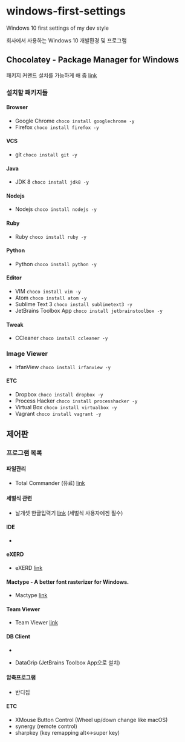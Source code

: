# windows-first-settings
Windows 10 first settings of my dev style

회사에서 사용하는 Windows 10 개발환경 및 프로그램

## Chocolatey - Package Manager for Windows

패키지 커맨드 설치를 가능하게 해 줌 [link](https://chocolatey.org/)

### 설치할 패키지들

#### Browser
  - Google Chrome ```choco install googlechrome -y```
  - Firefox ```choco install firefox -y```

#### VCS
  - git ```choco install git -y```

#### Java
  - JDK 8 ```choco install jdk8 -y```

#### Nodejs
  - Nodejs ```choco install nodejs -y```

#### Ruby
  - Ruby ```choco install ruby -y```

#### Python
  - Python ```choco install python -y```

#### Editor
  - VIM ```choco install vim -y```
  - Atom ```choco install atom -y```
  - Sublime Text 3 ```choco install sublimetext3 -y```
  - JetBrains Toolbox App ```choco install jetbrainstoolbox -y```

#### Tweak
  - CCleaner ```choco install ccleaner -y```

### Image Viewer
  - IrfanView ```choco install irfanview -y```

#### ETC
  - Dropbox ```choco install dropbox -y```
  - Process Hacker ```choco install processhacker -y```
  - Virtual Box ```choco install virtualbox -y```
  - Vagrant ```choco install vagrant -y```

## 제어판

### 프로그램 목록

#### 파일관리
- Total Commander (유료) [link](http://www.ghisler.com/)   

#### 세벌식 관련
- 날개셋 한글입력기 [link](http://moogi.new21.org/prg4.html) (세벌식 사용자에겐 필수)

#### IDE
- ~~~IntelliJ IDEA [link](https://www.jetbrains.com/idea/) ~~~ (JetBrains Toolbox App으로 설치)

#### eXERD
- eXERD [link](http://ko.exerd.com/)

#### Mactype - A better font rasterizer for Windows.
- Mactype [link](https://github.com/snowie2000/mactype)

#### Team Viewer
- Team Viewer [link](https://https://www.teamviewer.com/ko/)

#### DB Client
- ~~~MySQL : HeidiSQL [link](http://www.heidisql.com/)~~~
- DataGrip (JetBrains Toolbox App으로 설치)

#### 압축프로그램
- 반디집

#### ETC
- XMouse Button Control (Wheel up/down change like macOS)
- synergy (remote control)
- sharpkey (key remapping alt<->super key)
